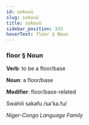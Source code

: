 ```yaml
---
id: sokovü
slug: sokovü
title: sokovü
sidebar_position: 333
hoverText: floor § Noun
---
```


### floor § Noun

**Verb**: to be a floor/base

**Noun**: a floor/base

**Modifier**: floor/base-related

Swahili sakafu /sa'ka.fu/

*Niger-Congo Language Family*